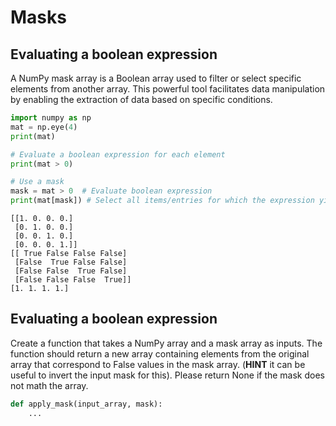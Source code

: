 # Masks
## Evaluating a boolean expression
A NumPy mask array is a Boolean array used to filter or select specific elements from another array. This powerful tool facilitates data manipulation by enabling the extraction of data based on specific conditions.

```python
import numpy as np  
mat = np.eye(4)
print(mat)

# Evaluate a boolean expression for each element
print(mat > 0)

# Use a mask
mask = mat > 0  # Evaluate boolean expression
print(mat[mask]) # Select all items/entries for which the expression yields True
```
```
[[1. 0. 0. 0.]
 [0. 1. 0. 0.]
 [0. 0. 1. 0.]
 [0. 0. 0. 1.]]
[[ True False False False]
 [False  True False False]
 [False False  True False]
 [False False False  True]]
[1. 1. 1. 1.]
```
## Evaluating a boolean expression

Create a function that takes a NumPy array and a mask array as inputs. The function should return a new array containing elements from the original array that correspond to False values in the mask array. (**HINT** it can be useful to invert the input mask for this). Please return None if the mask does not math the array.
```python
def apply_mask(input_array, mask):
    ...
```